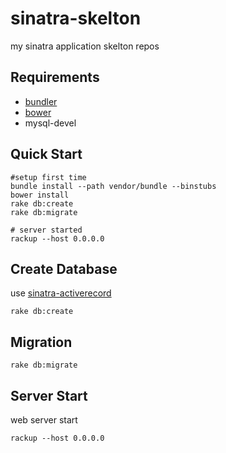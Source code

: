 # sinatra-skelton

my sinatra application skelton repos

## Requirements

* [bundler](http://bundler.io/)
* [bower](http://bower.io/)
* mysql-devel

## Quick Start

```
#setup first time
bundle install --path vendor/bundle --binstubs
bower install
rake db:create
rake db:migrate

# server started
rackup --host 0.0.0.0
```

## Create Database

use [sinatra-activerecord](https://github.com/janko-m/sinatra-activerecord)

```
rake db:create
```

## Migration

```
rake db:migrate
```


## Server Start

web server start

```
rackup --host 0.0.0.0
```
